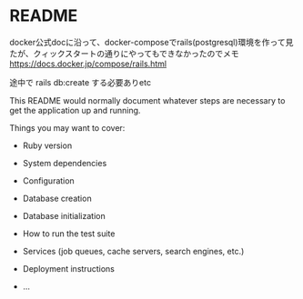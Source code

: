 # README

docker公式docに沿って、docker-composeでrails(postgresql)環境を作って見たが、クィックスタートの通りにやってもできなかったのでメモ
https://docs.docker.jp/compose/rails.html

途中で
rails db:create
する必要ありetc

This README would normally document whatever steps are necessary to get the
application up and running.

Things you may want to cover:

* Ruby version

* System dependencies

* Configuration

* Database creation

* Database initialization

* How to run the test suite

* Services (job queues, cache servers, search engines, etc.)

* Deployment instructions

* ...
